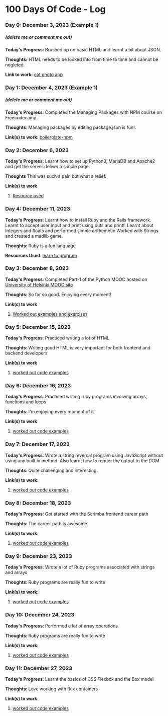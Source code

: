# 100 Days Of Code - Log

### Day 0: December 3, 2023 (Example 1)
##### (delete me or comment me out)

**Today's Progress**: Brushed up on basic HTML and learnt a bit about JSON.

**Thoughts:** HTML needs to be looked into from time to time and cannot be negleted.

**Link to work:** [cat photo app](https://github.com/alok-38/free-code-camp/tree/main/cat-photo-app)

### Day 1: December 4, 2023 (Example 1)
##### (delete me or comment me out)

**Today's Progress**: Completed the Managing Packages with NPM course on Freecodecamp.

**Thoughts**: Managing packages by editing package.json is fun!.

**Link(s) to work**: [boilerplate-npm](https://github.com/alok-38/free-code-camp/tree/main/boilerplate-npm)


### Day 2: December 6, 2023

**Today's Progress**: Learnt how to set up Python3, MariaDB and Apache2 and get the server deliver a simple page.

**Thoughts** This was such a pain but what a relief.

**Link(s) to work**
1. [Resource used](https://linuxconfig.org/how-to-setup-linux-apache-mysql-python-server)


### Day 4: December 11, 2023
**Today's Progress**: Learnt how to install Ruby and the Rails framework. Learnt to accept user input and 
print using puts and printf. 
Learnt about Integers and floats and performed simple arithemetic
Worked with Strings and created a madlib game.

**Thoughts**: Ruby is a fun language

**Resources Used**: [learn to program](https://pragprog.com/titles/ltp3/learn-to-program-third-edition/)

### Day 3: December 8, 2023
**Today's Progress**: Completed Part-1 of the Python MOOC hosted on [University of Helsinki MOOC site](https://www.mooc.fi/en/)

**Thoughts**: So far so good. Enjoying every moment!

**Link(s) to work**
1. [Worked out examples and exercises](https://github.com/alok-38/100-days-of-code)

### Day 5: December 15, 2023

**Today's Progress**: Practiced writing a lot of HTML

**Thoughts**: Writing good HTML is very important for both frontend and backend developers

**Link(s) to work**
1. [worked out code examples](https://github.com/alok-38/learn-enough)

### Day 6: December 16, 2023

**Today's Progress**: Practiced writing ruby programs involving arrays, functions and loops

**Thoughts**: I'm enjoying every moment of it

**Link(s) to work**
1. [worked out code examples](https://github.com/alok-38/learn-enough)

### Day 7: December 17, 2023

**Today's Progress**: Wrote a string reversal program using JavaScript without using any built in method.
Also learnt how to render the output to the DOM

**Thoughts**: Quite challenging and interesting.

**Link(s) to work**:
1. [worked out code examples](https://github.com/alok-38/learn-enough)

### Day 8: December 18, 2023

**Today's Progress**: Got started with the Scrimba frontend career path

**Thoughts**: The career path is awesome.

**Link(s) to work**:
1. [worked out code examples](https://github.com/alok-38/scrimba-frontend-developer)


### Day 9: December 23, 2023

**Today's Progress**: Wrote a lot of Ruby programs associated with strings and arrays

**Thoughts**: Ruby programs are really fun to write

**Link(s) to work**:
1. [worked out code examples](https://github.com/alok-38/learn-enough)

### Day 10: December 24, 2023

**Today's Progress**: Performed a lot of array operations

**Thoughts**: Ruby programs are really fun to write

**Link(s) to work**:
1. [worked out code examples](https://github.com/alok-38/learn-enough)

### Day 11: December 27, 2023

**Today's Progress**: Learnt the basics of CSS Flexbox and the Box model

**Thoughts**: Love working with flex containers

**Link(s) to work**:
1. [worked out code examples](https://github.com/alok-38/scrimba-frontend-developer)
